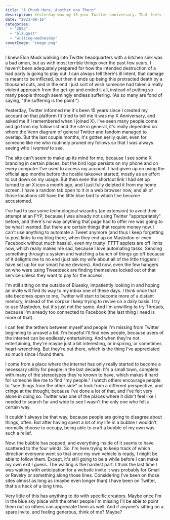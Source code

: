 ```yaml
---
title: "A Chunk Here, Another one There"
description: Yesterday was my 15 year Twitter anniversary. That feels less thrilling than I anticipated it would in the wake of all Elon Musk's BS. Written for Blaugust 2023.
date: "2023-08-16"
categories: 
  - "2023"
  - "blaugust"
  - "writing-wednesday"
coverImage: "image.png"
---
```


I knew Elon Musk walking into Twitter headquarters with a kitchen sink was a bad omen, but as with most terrible things over the past few years, I haven't been adequately prepared for how the intended destruction of a bad party is going to play out. I can always tell there's ill intent, that damage is meant to be inflicted, but then it ends up being this protracted death by a thousand cuts, and in the end I just sort of wish someone had taken a really violent approach from the get-go and ended it all, instead of putting so many people through seemingly endless suffering. (As so many are fond of saying, "the suffering is the point.")

Yesterday, Twitter informed me it's been 15 years since I created my account on that platform (It tried to tell me it was my X Anniversary, and asked me if I remembered when I joined X). I've seen many people come and go from my follow list and the site in general, it's really depended on where the Venn diagram of general Twitter and fandom managed to overlap. But the last couple months, it's gotten eerily quiet, even for someone like me who routinely pruned my follows so that I was always seeing who I _wanted_ to see.

The site can't seem to make up its mind for me, because I see some X branding in certain places, but the bird logo persists on my phone and on every computer I've used to access my account. I had given up on using the official app months before the hostile takeover started, mostly as an effort to cut down on my usage. But then even the shortcut link I had set up turned to an X icon a month ago, and I just fully deleted it from my home screen. I have a random tab open to it in a web browser now, and all of those locations still have the little blue bird to which I've become accustomed.

I've had to use some technological wizardry (an extension) to avoid their attempt at an FYP, because I was already not using Twitter "appropriately" before, and there's no way anything that page had to offer me was going to be what I wanted. But there are certain things that require money now. I can't use anything to automate a Tweet anymore (and thus I keep forgetting to post links to my blog there, when they end up on Mastodon or even Facebook without much hassle), even my trusty IFTTT applets are off limits now, which really makes me sad, because I love automating tasks. Sending something through a system and watching a bunch of things go off because of it delights me to no end (just ask my wife about all of the little triggers I have set up for our smart home devices). And now, even the few hangers on who were using Tweetdeck are finding themselves locked out of that service unless they want to pay for the access.

I'm still sitting on the outside of Bluesky, impatiently looking in and hoping an invite will find its way to my inbox one of these days. I think once that site becomes open to me, Twitter will start to become more of a distant memory, instead of the corpse I keep trying to revive on a daily basis. I try to use Mastodon, but it's just not the same. And I'm unwilling to try Threads, because I'm already too connected to Facebook (the last thing I need is more of that).

I can feel the tethers between myself and people I'm missing from Twitter beginning to unravel a bit. I'm hopeful I'll find new people, because users of the internet can be endlessly entertaining. And when they're not entertaining, they're maybe just a bit interesting, or inspiring, or sometimes heart-wrenching. But they're out there, which is the thing I've appreciated so much since I found them.

I come from a place where the internet has only really started to become a necessary utility for people in the last decade. It's a small town, complete with many of the stereotypes they're known to have, which makes it hard for someone like me to find "my people." I watch others encourage people to "see things from the other side" or look from a different perspective, and cringe at the thought, because I've done a lot of that, and I've felt very alone in doing so. Twitter was one of the places where it didn't feel like I needed to search far and wide to see I wasn't the only one who felt a certain way.

It couldn't always be that way, because people are going to disagree about things, often. But after having spent a lot of my life in a bubble I wouldn't normally choose to occupy, being able to craft a bubble of my own was such a relief.

Now, the bubble has popped, and everything inside of it seems to have scattered to the four winds. So, I'm here trying to keep track of which direction everyone went so that once my own vehicle is ready, I might be able to follow them. Except, it's still going to be a while before I can make my own exit I guess. The waiting is the hardest part. I think the last time I was waiting with anticipation for a website invite it was probably for Gmail or Ravelry or something along those lines. Considering I've been on those sites almost as long as (maybe even longer than) I have been on Twitter, that's a heck of a long time.

Very little of this has anything to do with specific creators. Maybe once I'm in the blue sky place with the other people I'm missing I'll be able to point them out so others can appreciate them as well. And if anyone's sitting on a spare invite, and feeling generous, think of me? Maybe?
